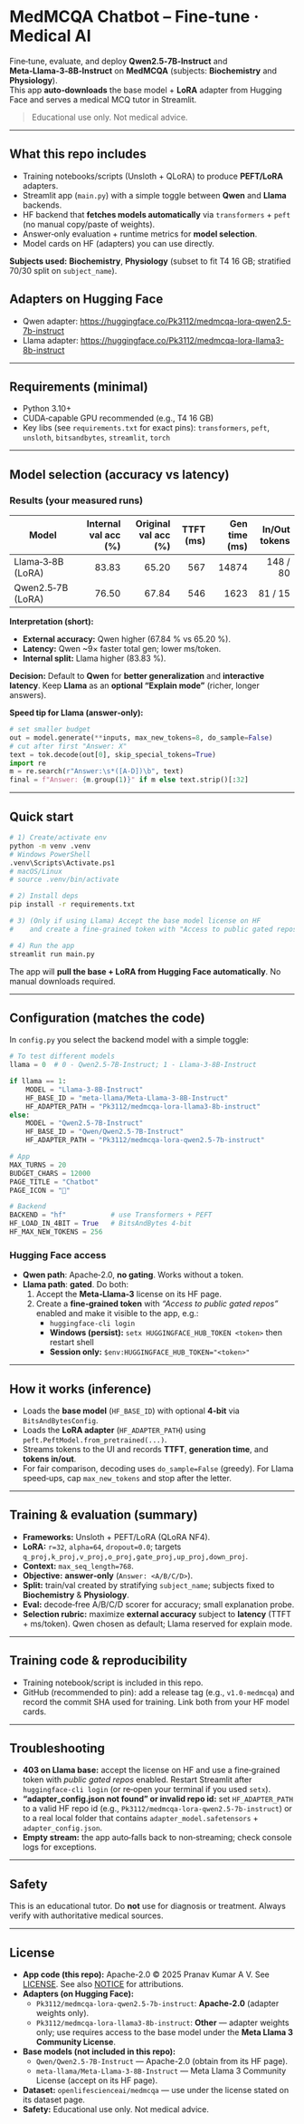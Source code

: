 # MedMCQA Chatbot – Fine‑tune · Medical AI

Fine‑tune, evaluate, and deploy **Qwen2.5‑7B‑Instruct** and **Meta‑Llama‑3‑8B‑Instruct** on **MedMCQA** (subjects: **Biochemistry** and **Physiology**).  
This app **auto‑downloads** the base model + **LoRA** adapter from Hugging Face and serves a medical MCQ tutor in Streamlit.  
> Educational use only. Not medical advice.

---

## What this repo includes
- Training notebooks/scripts (Unsloth + QLoRA) to produce **PEFT/LoRA** adapters.
- Streamlit app (`main.py`) with a simple toggle between **Qwen** and **Llama** backends.
- HF backend that **fetches models automatically** via `transformers` + `peft` (no manual copy/paste of weights).
- Answer‑only evaluation + runtime metrics for **model selection**.
- Model cards on HF (adapters) you can use directly.

**Subjects used:** **Biochemistry**, **Physiology** (subset to fit T4 16 GB; stratified 70/30 split on `subject_name`).

## Adapters on Hugging Face
- Qwen adapter: https://huggingface.co/Pk3112/medmcqa-lora-qwen2.5-7b-instruct
- Llama adapter: https://huggingface.co/Pk3112/medmcqa-lora-llama3-8b-instruct

---

## Requirements (minimal)
- Python 3.10+
- CUDA‑capable GPU recommended (e.g., T4 16 GB)
- Key libs (see `requirements.txt` for exact pins): `transformers`, `peft`, `unsloth`, `bitsandbytes`, `streamlit`, `torch`

---

## Model selection (accuracy vs latency)

### Results (your measured runs)
| Model | Internal val acc (%) | Original val acc (%) | TTFT (ms) | Gen time (ms) | In/Out tokens |
|---|---:|---:|---:|---:|---:|
| Llama‑3‑8B (LoRA) | 83.83 | 65.20 | 567 | 14874 | 148 / 80 |
| Qwen2.5‑7B (LoRA) | 76.50 | 67.84 | 546 | 1623  | 81 / 15 |

**Interpretation (short):**
- **External accuracy:** Qwen higher (67.84 % vs 65.20 %).  
- **Latency:** Qwen ~9× faster total gen; lower ms/token.  
- **Internal split:** Llama higher (83.83 %).

**Decision:** Default to **Qwen** for **better generalization** and **interactive latency**. Keep **Llama** as an **optional “Explain mode”** (richer, longer answers).

**Speed tip for Llama (answer‑only):**
```python
# set smaller budget
out = model.generate(**inputs, max_new_tokens=8, do_sample=False)
# cut after first "Answer: X"
text = tok.decode(out[0], skip_special_tokens=True)
import re
m = re.search(r"Answer:\s*([A-D])\b", text)
final = f"Answer: {m.group(1)}" if m else text.strip()[:32]
```

---

## Quick start

```bash
# 1) Create/activate env
python -m venv .venv
# Windows PowerShell
.venv\Scripts\Activate.ps1
# macOS/Linux
# source .venv/bin/activate

# 2) Install deps
pip install -r requirements.txt

# 3) (Only if using Llama) Accept the base model license on HF
#    and create a fine‑grained token with "Access to public gated repos".

# 4) Run the app
streamlit run main.py
```

The app will **pull the base + LoRA from Hugging Face automatically**. No manual downloads required.

---

## Configuration (matches the code)

In `config.py` you select the backend model with a simple toggle:

```python
# To test different models
llama = 0  # 0 - Qwen2.5-7B-Instruct; 1 - Llama-3-8B-Instruct

if llama == 1:
    MODEL = "Llama-3-8B-Instruct"
    HF_BASE_ID = "meta-llama/Meta-Llama-3-8B-Instruct"
    HF_ADAPTER_PATH = "Pk3112/medmcqa-lora-llama3-8b-instruct"
else:
    MODEL = "Qwen2.5-7B-Instruct"
    HF_BASE_ID = "Qwen/Qwen2.5-7B-Instruct"
    HF_ADAPTER_PATH = "Pk3112/medmcqa-lora-qwen2.5-7b-instruct"

# App
MAX_TURNS = 20
BUDGET_CHARS = 12000
PAGE_TITLE = "Chatbot"
PAGE_ICON = "💬"

# Backend
BACKEND = "hf"           # use Transformers + PEFT
HF_LOAD_IN_4BIT = True   # BitsAndBytes 4‑bit
HF_MAX_NEW_TOKENS = 256
```

### Hugging Face access
- **Qwen path**: Apache‑2.0, **no gating**. Works without a token.  
- **Llama path**: **gated**. Do both:
  1) Accept the **Meta‑Llama‑3** license on its HF page.  
  2) Create a **fine‑grained token** with *“Access to public gated repos”* enabled and make it visible to the app, e.g.:
     - `huggingface-cli login`  
     - **Windows (persist):** `setx HUGGINGFACE_HUB_TOKEN <token>` then restart shell  
     - **Session only:** `$env:HUGGINGFACE_HUB_TOKEN="<token>"`

---

## How it works (inference)

- Loads the **base model** (`HF_BASE_ID`) with optional **4‑bit** via `BitsAndBytesConfig`.
- Loads the **LoRA adapter** (`HF_ADAPTER_PATH`) using `peft.PeftModel.from_pretrained(...)`.
- Streams tokens to the UI and records **TTFT**, **generation time**, and **tokens in/out**.
- For fair comparison, decoding uses `do_sample=False` (greedy). For Llama speed‑ups, cap `max_new_tokens` and stop after the letter.

---

## Training & evaluation (summary)

- **Frameworks:** Unsloth + PEFT/LoRA (QLoRA NF4).  
- **LoRA:** `r=32`, `alpha=64`, `dropout=0.0`; targets `q_proj,k_proj,v_proj,o_proj,gate_proj,up_proj,down_proj`.  
- **Context:** `max_seq_length=768`.  
- **Objective:** **answer‑only** (`Answer: <A/B/C/D>`).  
- **Split:** train/val created by stratifying `subject_name`; subjects fixed to **Biochemistry** & **Physiology**.  
- **Eval:** decode‑free A/B/C/D scorer for accuracy; small explanation probe.  
- **Selection rubric:** maximize **external accuracy** subject to **latency** (TTFT + ms/token). Qwen chosen as default; Llama reserved for explain mode.

---

## Training code & reproducibility
- Training notebook/script is included in this repo.  
- GitHub (recommended to pin): add a release tag (e.g., `v1.0-medmcqa`) and record the commit SHA used for training. Link both from your HF model cards.

---

## Troubleshooting

- **403 on Llama base:** accept the license on HF and use a fine‑grained token with *public gated repos* enabled. Restart Streamlit after `huggingface-cli login` (or re‑open your terminal if you used `setx`).  
- **“adapter_config.json not found” or invalid repo id:** set `HF_ADAPTER_PATH` to a valid HF repo id (e.g., `Pk3112/medmcqa-lora-qwen2.5-7b-instruct`) or to a real local folder that contains `adapter_model.safetensors` + `adapter_config.json`.  
- **Empty stream:** the app auto‑falls back to non‑streaming; check console logs for exceptions.

---

## Safety

This is an educational tutor. Do **not** use for diagnosis or treatment. Always verify with authoritative medical sources.

---

## License

- **App code (this repo):** Apache-2.0 © 2025 Pranav Kumar A V. See [LICENSE](./LICENSE). See also [NOTICE](./NOTICE) for attributions.
- **Adapters (on Hugging Face):**
  - `Pk3112/medmcqa-lora-qwen2.5-7b-instruct`: **Apache-2.0** (adapter weights only).
  - `Pk3112/medmcqa-lora-llama3-8b-instruct`: **Other** — adapter weights only; use requires access to the base model under the **Meta Llama 3 Community License**.
- **Base models (not included in this repo):**
  - `Qwen/Qwen2.5-7B-Instruct` — Apache-2.0 (obtain from its HF page).
  - `meta-llama/Meta-Llama-3-8B-Instruct` — Meta Llama 3 Community License (accept on its HF page).
- **Dataset:** `openlifescienceai/medmcqa` — use under the license stated on its dataset page.
- **Safety:** Educational use only. Not medical advice.